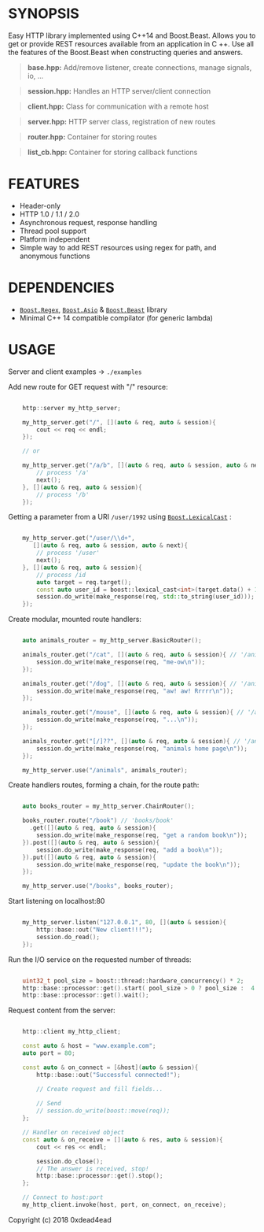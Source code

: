 # SYNOPSIS

Easy HTTP library implemented using C++14 and Boost.Beast. Allows you to get or provide REST resources available from an application in C ++. Use all the features of the Boost.Beast when constructing queries and answers.

> **base.hpp:** Add/remove listener, create connections, manage signals, io, ...

> **session.hpp:** Handles an HTTP server/client connection

> **client.hpp:** Class for communication with a remote host

> **server.hpp:** HTTP server class, registration of new routes

> **router.hpp:** Container for storing routes

> **list_cb.hpp:** Container for storing callback functions

# FEATURES

* Header-only
* HTTP 1.0 / 1.1 / 2.0
* Asynchronous request, response handling
* Thread pool support
* Platform independent
* Simple way to add REST resources using regex for path, and anonymous functions

# DEPENDENCIES

* [`Boost.Regex`](https://github.com/boostorg/regex), [`Boost.Asio`](https://github.com/boostorg/asio) & [`Boost.Beast`](https://github.com/boostorg/beast/tree/develop) library
* Minimal C++ 14 compatible compilator (for generic lambda)

# USAGE

Server and client examples -> `./examples`

Add new route for GET request with "/" resource: 

```cpp

    http::server my_http_server;

    my_http_server.get("/", [](auto & req, auto & session){
        cout << req << endl;
    });

    // or

    my_http_server.get("/a/b", [](auto & req, auto & session, auto & next){
        // process '/a'
        next();
    }, [](auto & req, auto & session){
        // process '/b'
    });

```

Getting a parameter from a URI `/user/1992` using [`Boost.LexicalCast`](https://github.com/boostorg/lexical_cast) :

```cpp

    my_http_server.get("/user/\\d+",
       [](auto & req, auto & session, auto & next){
        // process '/user'
        next();
    }, [](auto & req, auto & session){
        // process /id
        auto target = req.target();
        const auto user_id = boost::lexical_cast<int>(target.data() + 1); // user_id = 1992
        session.do_write(make_response(req, std::to_string(user_id)));
    });

```

Create modular, mounted route handlers:

```cpp

    auto animals_router = my_http_server.BasicRouter();

    animals_router.get("/cat", [](auto & req, auto & session){ // '/animals/cat'
        session.do_write(make_response(req, "me-ow\n"));
    });

    animals_router.get("/dog", [](auto & req, auto & session){ // '/animals/dog'
        session.do_write(make_response(req, "aw! aw! Rrrrr\n"));
    });

    animals_router.get("/mouse", [](auto & req, auto & session){ // '/animals/mouse'
        session.do_write(make_response(req, "...\n"));
    });

    animals_router.get("[/]??", [](auto & req, auto & session){ // '/animals' or '/animals/'
        session.do_write(make_response(req, "animals home page\n"));
    });

    my_http_server.use("/animals", animals_router);

```

Create handlers routes, forming a chain, for the route path:

```cpp

    auto books_router = my_http_server.ChainRouter();

    books_router.route("/book") // 'books/book'
      .get([](auto & req, auto & session){
        session.do_write(make_response(req, "get a random book\n"));
    }).post([](auto & req, auto & session){
        session.do_write(make_response(req, "add a book\n"));
    }).put([](auto & req, auto & session){
        session.do_write(make_response(req, "update the book\n"));
    });

    my_http_server.use("/books", books_router);

```

Start listening on localhost:80

```cpp

    my_http_server.listen("127.0.0.1", 80, [](auto & session){
        http::base::out("New client!!!");
        session.do_read();
    });

```

Run the I/O service on the requested number of threads:

```cpp

    uint32_t pool_size = boost::thread::hardware_concurrency() * 2;
    http::base::processor::get().start( pool_size > 0 ? pool_size :  4 );
    http::base::processor::get().wait();

```

Request content from the server:

```cpp

    http::client my_http_client;

    const auto & host = "www.example.com";
    auto port = 80;

    const auto & on_connect = [&host](auto & session){
        http::base::out("Successful connected!");

        // Create request and fill fields...
        
        // Send 
        // session.do_write(boost::move(req));
    };

    // Handler on received object
    const auto & on_receive = [](auto & res, auto & session){
        cout << res << endl;

        session.do_close();
        // The answer is received, stop!
        http::base::processor::get().stop();
    };

    // Connect to host:port
    my_http_client.invoke(host, port, on_connect, on_receive);

```

Copyright (c) 2018 0xdead4ead
